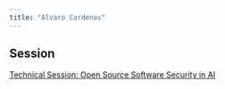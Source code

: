 ```yaml
---
title: "Alvaro Cardenas"
---
```


<!-- {{< image >}}
src = '../headshots/'
alt = 'Speaker photo'
align = 'left'
height = 320
loading = 'lazy'
{{< /image >}} -->

## Session

[Technical Session: Open Source Software Security in AI](../sessions/oss-security-ai.md)
